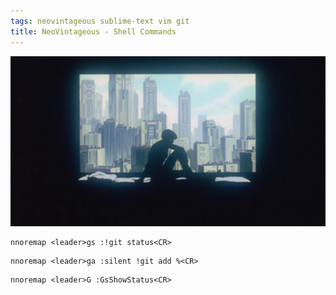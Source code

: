 ```yaml
---
tags: neovintageous sublime-text vim git
title: NeoVintageous - Shell Commands
---
```


![Ghost in the Shell (1995)](/assets/ghost-in-the-shell.webp)

```vim
nnoremap <leader>gs :!git status<CR>
```

```vim
nnoremap <leader>ga :silent !git add %<CR>
```

```vim
nnoremap <leader>G :GsShowStatus<CR>
```
